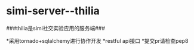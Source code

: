 simi-server--thilia
===========
###thilia是simi社交实验应用的服务端###

*采用tornado+sqlalchemy进行协作开发
*restful api接口
*提交pr请检查pep8
